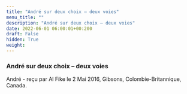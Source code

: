 ```yaml
---
title: "André sur deux choix – deux voies"
menu_title: ""
description: "André sur deux choix – deux voies"
date: 2022-06-01 06:00:01+00:200
draft: False
hidden: True
weight:
---
```

### André sur deux choix – deux voies

André - reçu par Al Fike le 2 Mai 2016, Gibsons, Colombie-Britannique, Canada.



